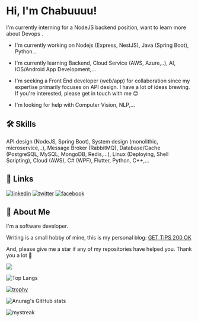 
# Hi, I'm Chabuuuu! 

I'm currently interning for a NodeJS backend position, want to learn more about Devops .

- I'm currently working on Nodejs (Express, NestJS), Java (Spring Boot), Python...

- I'm currently learning Backend, Cloud Service (AWS, Azure,..), AI, IOS/Android App Development,...

- I'm seeking a Front End developer (web/app) for collaboration since my expertise primarily focuses on API design. I have a lot of ideas brewing. If you're interested, please get in touch with me 😊

- I'm looking for help with Computer Vision, NLP,... 


## 🛠 Skills
API design (NodeJS, Spring Boot), System design (monolithic, microservice,..), Message Broker (RabbitMQ), Database/Cache (PostgreSQL, MySQL, MongoDB, Redis,...), Linux (Deploying, Shell Scripting), Cloud (AWS), C# (WPF), Flutter, Python, C++,...


## 🔗 Links
[![linkedin](https://img.shields.io/badge/linkedin-0A66C2?style=for-the-badge&logo=linkedin&logoColor=white)](https://www.linkedin.com/in/thinhhaphu33/) [![twitter](https://img.shields.io/badge/twitter-1DA1F2?style=for-the-badge&logo=twitter&logoColor=white)](https://twitter.com/ChaBu1182432 ) [![facebook](https://img.shields.io/badge/Facebook-1877F2?style=for-the-badge&logo=facebook&logoColor=white)](https://www.facebook.com/bu.chan0310)


## 🚀 About Me
I'm a software developer.

Writing is a small hobby of mine, this is my personal blog: [GET TIPS 200 OK](https://gettips200ok.netlify.app/)

And, please give me a star if any of my repositories have helped you. Thank you a lot 🥰

![](https://komarev.com/ghpvc/?username=chabuuuu)

![Top Langs](https://github-readme-stats.vercel.app/api/top-langs/?username=chabuuuu&layout=compact&bg_color=21314f&text_color=ffffff&exclude_repo=auto_checkonline_messenger---publish,Tool-dkhp-2023,UIT_TCCT)

[![trophy](https://github-profile-trophy.vercel.app/?username=chabuuuu&no-bg=true)](https://github.com/ryo-ma/github-profile-trophy)

![Anurag's GitHub stats](https://github-readme-stats-bqhz.vercel.app/api?username=chabuuuu&show_icons=true&hide_border=true&theme=prussian&bg_color=21314f&text_color=ffffff&count_private=true)   

<img src="https://github-readme-streak-stats.herokuapp.com/?user=chabuuuu&theme=prussian" alt="mystreak"/>

